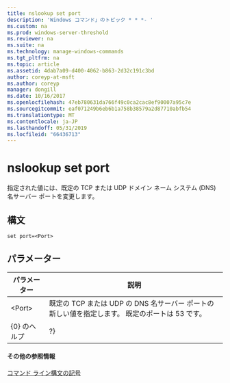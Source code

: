```yaml
---
title: nslookup set port
description: 'Windows コマンド」のトピック * * *- '
ms.custom: na
ms.prod: windows-server-threshold
ms.reviewer: na
ms.suite: na
ms.technology: manage-windows-commands
ms.tgt_pltfrm: na
ms.topic: article
ms.assetid: 4dab7a09-d400-4062-b863-2d32c191c3bd
author: coreyp-at-msft
ms.author: coreyp
manager: dongill
ms.date: 10/16/2017
ms.openlocfilehash: 47eb780631da766f49c0ca2cac8ef90007a95c7e
ms.sourcegitcommit: eaf071249b6eb6b1a758b38579a2d87710abfb54
ms.translationtype: MT
ms.contentlocale: ja-JP
ms.lasthandoff: 05/31/2019
ms.locfileid: "66436713"
---
```

# <a name="nslookup-set-port"></a>nslookup set port



指定された値には、既定の TCP または UDP ドメイン ネーム システム (DNS) 名サーバー ポートを変更します。

## <a name="syntax"></a>構文

```
set port=<Port>
```

## <a name="parameters"></a>パラメーター

| パラメーター |                                          説明                                          |
|-----------|-----------------------------------------------------------------------------------------------|
|  \<Port>  | 既定の TCP または UDP の DNS 名サーバー ポートの新しい値を指定します。 既定のポートは 53 です。 |
|   {0} のヘルプ   |                                              ?}                                               |

#### <a name="additional-references"></a>その他の参照情報

[コマンド ライン構文の記号](command-line-syntax-key.md)
